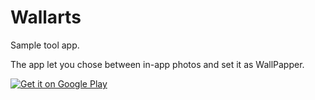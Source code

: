 # Wallarts

Sample tool app.

The app let you chose between in-app photos and set it as WallPapper.

[![Get it on Google Play](http://www.android.com/images/brand/get_it_on_play_logo_small.png)](https://play.google.com/store/apps/details?id=dinamo.wallarts)
